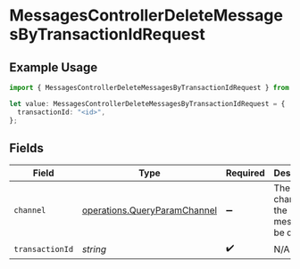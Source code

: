# MessagesControllerDeleteMessagesByTransactionIdRequest

## Example Usage

```typescript
import { MessagesControllerDeleteMessagesByTransactionIdRequest } from "@novu/api/models/operations";

let value: MessagesControllerDeleteMessagesByTransactionIdRequest = {
  transactionId: "<id>",
};
```

## Fields

| Field                                                                        | Type                                                                         | Required                                                                     | Description                                                                  |
| ---------------------------------------------------------------------------- | ---------------------------------------------------------------------------- | ---------------------------------------------------------------------------- | ---------------------------------------------------------------------------- |
| `channel`                                                                    | [operations.QueryParamChannel](../../models/operations/queryparamchannel.md) | :heavy_minus_sign:                                                           | The channel of the message to be deleted                                     |
| `transactionId`                                                              | *string*                                                                     | :heavy_check_mark:                                                           | N/A                                                                          |